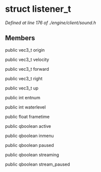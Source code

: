 # struct listener_t

*Defined at line 176 of ./engine/client/sound.h*

## Members

public vec3_t origin

public vec3_t velocity

public vec3_t forward

public vec3_t right

public vec3_t up

public int entnum

public int waterlevel

public float frametime

public qboolean active

public qboolean inmenu

public qboolean paused

public qboolean streaming

public qboolean stream_paused



